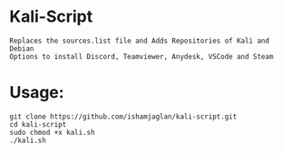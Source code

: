 # Kali-Script
	Replaces the sources.list file and Adds Repositories of Kali and Debian
	Options to install Discord, Teamviewer, Anydesk, VSCode and Steam

# Usage:
	
	git clone https://github.com/ishamjaglan/kali-script.git
	cd kali-script
	sudo chmod +x kali.sh
	./kali.sh
